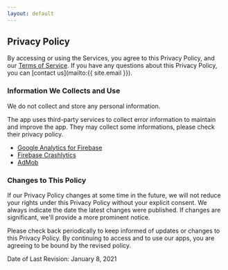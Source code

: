 ```yaml
---
layout: default
---
```


## Privacy Policy

By accessing or using the Services, you agree to this Privacy Policy, and our [Terms of Service](terms). If you have any questions about this Privacy Policy, you can [contact us](mailto:{{ site.email }}).

### Information We Collects and Use

We do not collect and store any personal information.

The app uses third-party services to collect error information to maintain and improve the app.
They may collect some informations, please check their privacy policy.

* [Google Analytics for Firebase](https://firebase.google.com/policies/analytics)
* [Firebase Crashlytics](https://firebase.google.com/support/privacy/)
* [AdMob](https://support.google.com/admob/answer/6128543?hl=en)

### Changes to This Policy

If our Privacy Policy changes at some time in the future, we will not reduce your rights under this Privacy Policy without your explicit consent. We always indicate the date the latest changes were published. If changes are significant, we'll provide a more prominent notice.

Please check back periodically to keep informed of updates or changes to this Privacy Policy. By continuing to access and to use our apps, you are agreeing to be bound by the revised policy.

Date of Last Revision: January 8, 2021